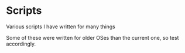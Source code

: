 # Scripts
Various scripts I have written for many things

Some of these were written for older OSes than the current one, so test accordingly.
